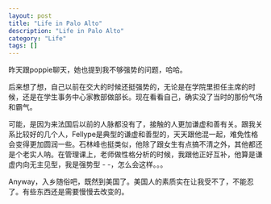 ```yaml
---
layout: post
title: "Life in Palo Alto"
description: "Life in Palo Alto"
category: "Life"
tags: []
---
```


昨天跟poppie聊天，她也提到我不够强势的问题，哈哈。

后来想了想，自己以前在交大的时候还挺强势的，无论是在学院里担任主席的时候，还是在学生事务中心家教部做部长。现在看看自己，确实没了当时的那份气场和霸气。

可能，是因为来法国后以前的人脉都没有了，接触的人更加谦虚和善有关。跟我关系比较好的几个人，Fellype是典型的谦虚和善型的，天天跟他混一起，难免性格会变得更加圆润一些。石林峰也挺类似，他除了跟女生有点搞不清之外，其他都还是个老实人呐。在管理课上，老师做性格分析的时候，我跟他正好互补，他算是谦虚内向无主见型，我是强势型 - -，怎么会这样。。。

Anyway，入乡随俗吧，既然到美国了。美国人的素质实在让我受不了，不能忍了。有些东西还是需要慢慢去改变的。